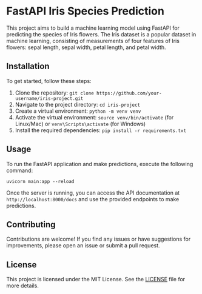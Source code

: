 # FastAPI Iris Species Prediction

This project aims to build a machine learning model using FastAPI for predicting the species of Iris flowers. The Iris dataset is a popular dataset in machine learning, consisting of measurements of four features of Iris flowers: sepal length, sepal width, petal length, and petal width.

## Installation

To get started, follow these steps:

1. Clone the repository: `git clone https://github.com/your-username/iris-project.git`
2. Navigate to the project directory: `cd iris-project`
3. Create a virtual environment: `python -m venv venv`
4. Activate the virtual environment: `source venv/bin/activate` (for Linux/Mac) or `venv\Scripts\activate` (for Windows)
5. Install the required dependencies: `pip install -r requirements.txt`

## Usage

To run the FastAPI application and make predictions, execute the following command:

```
uvicorn main:app --reload
```

Once the server is running, you can access the API documentation at `http://localhost:8000/docs` and use the provided endpoints to make predictions.

## Contributing

Contributions are welcome! If you find any issues or have suggestions for improvements, please open an issue or submit a pull request.

## License

This project is licensed under the MIT License. See the [LICENSE](LICENSE) file for more details.
